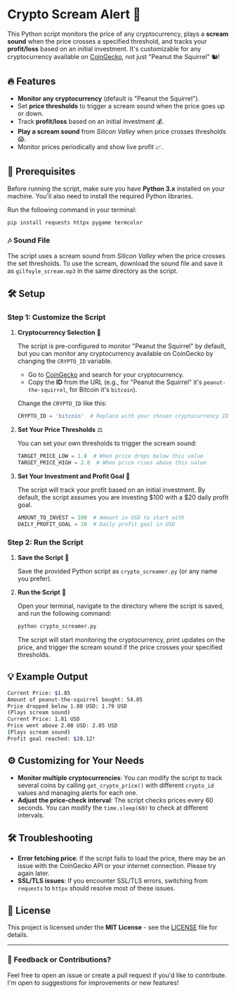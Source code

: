 # Crypto Scream Alert 🚨

This Python script monitors the price of any cryptocurrency, plays a **scream sound** when the price crosses a specified threshold, and tracks your **profit/loss** based on an initial investment. It's customizable for any cryptocurrency available on [CoinGecko](https://www.coingecko.com/), not just "Peanut the Squirrel" 🐿️!

## 🔥 Features

- **Monitor any cryptocurrency** (default is "Peanut the Squirrel").
- Set **price thresholds** to trigger a scream sound when the price goes up or down.
- Track **profit/loss** based on an initial investment 💰.
- **Play a scream sound** from *Silicon Valley* when price crosses thresholds 😱.
- Monitor prices periodically and show live profit 📈.

## 🚀 Prerequisites

Before running the script, make sure you have **Python 3.x** installed on your machine. You'll also need to install the required Python libraries.

Run the following command in your terminal:

```bash
pip install requests httpx pygame termcolor
```

### 🎶 Sound File

The script uses a scream sound from *Silicon Valley* when the price crosses the set thresholds. To use the scream, download the sound file and save it as `gilfoyle_scream.mp3` in the same directory as the script.

## 🛠️ Setup

### Step 1: Customize the Script

1. **Cryptocurrency Selection** 💎

   The script is pre-configured to monitor "Peanut the Squirrel" by default, but you can monitor any cryptocurrency available on CoinGecko by changing the `CRYPTO_ID` variable.

   - Go to [CoinGecko](https://www.coingecko.com/en/) and search for your cryptocurrency.
   - Copy the **ID** from the URL (e.g., for "Peanut the Squirrel" it's `peanut-the-squirrel`, for Bitcoin it's `bitcoin`).

   Change the `CRYPTO_ID` like this:

   ```python
   CRYPTO_ID = 'bitcoin'  # Replace with your chosen cryptocurrency ID
   ```

2. **Set Your Price Thresholds** ⚖️

   You can set your own thresholds to trigger the scream sound:

   ```python
   TARGET_PRICE_LOW = 1.8  # When price drops below this value
   TARGET_PRICE_HIGH = 2.0  # When price rises above this value
   ```

3. **Set Your Investment and Profit Goal** 🎯

   The script will track your profit based on an initial investment. By default, the script assumes you are investing $100 with a $20 daily profit goal.

   ```python
   AMOUNT_TO_INVEST = 100  # Amount in USD to start with
   DAILY_PROFIT_GOAL = 20  # Daily profit goal in USD
   ```

### Step 2: Run the Script

1. **Save the Script** 💾

   Save the provided Python script as `crypto_screamer.py` (or any name you prefer).

2. **Run the Script** 🚀

   Open your terminal, navigate to the directory where the script is saved, and run the following command:

   ```bash
   python crypto_screamer.py
   ```

   The script will start monitoring the cryptocurrency, print updates on the price, and trigger the scream sound if the price crosses your specified thresholds.

## 💡 Example Output

```bash
Current Price: $1.85
Amount of peanut-the-squirrel bought: 54.05
Price dropped below 1.80 USD: 1.79 USD
(Plays scream sound)
Current Price: 1.81 USD
Price went above 2.00 USD: 2.05 USD
(Plays scream sound)
Profit goal reached: $20.12!
```

## ⚙️ Customizing for Your Needs

- **Monitor multiple cryptocurrencies**: You can modify the script to track several coins by calling `get_crypto_price()` with different `crypto_id` values and managing alerts for each one.
- **Adjust the price-check interval**: The script checks prices every 60 seconds. You can modify the `time.sleep(60)` to check at different intervals.

## 🛠️ Troubleshooting

- **Error fetching price**: If the script fails to load the price, there may be an issue with the CoinGecko API or your internet connection. Please try again later.
- **SSL/TLS issues**: If you encounter SSL/TLS errors, switching from `requests` to `httpx` should resolve most of these issues.

## 📄 License

This project is licensed under the **MIT License** - see the [LICENSE](LICENSE) file for details.

---

### 💬 Feedback or Contributions?

Feel free to open an issue or create a pull request if you'd like to contribute. I'm open to suggestions for improvements or new features!

```
